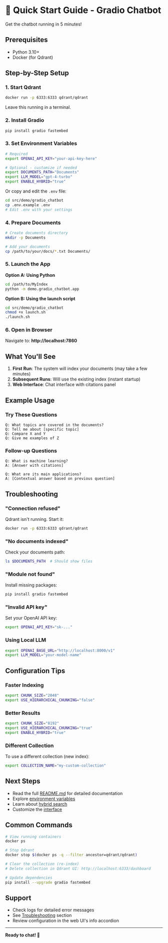 # 🚀 Quick Start Guide - Gradio Chatbot

Get the chatbot running in 5 minutes!

## Prerequisites

- Python 3.10+
- Docker (for Qdrant)

## Step-by-Step Setup

### 1. Start Qdrant

```bash
docker run -p 6333:6333 qdrant/qdrant
```

Leave this running in a terminal.

### 2. Install Gradio

```bash
pip install gradio fastembed
```

### 3. Set Environment Variables

```bash
# Required
export OPENAI_API_KEY="your-api-key-here"

# Optional - customize if needed
export DOCUMENTS_PATH="Documents"
export LLM_MODEL="gpt-4-turbo"
export ENABLE_HYBRID="true"
```

Or copy and edit the `.env` file:

```bash
cd src/demo/gradio_chatbot
cp .env.example .env
# Edit .env with your settings
```

### 4. Prepare Documents

```bash
# Create documents directory
mkdir -p Documents

# Add your documents
cp /path/to/your/docs/*.txt Documents/
```

### 5. Launch the App

**Option A: Using Python**
```bash
cd /path/to/MyIndex
python -m demo.gradio_chatbot.app
```

**Option B: Using the launch script**
```bash
cd src/demo/gradio_chatbot
chmod +x launch.sh
./launch.sh
```

### 6. Open in Browser

Navigate to: **http://localhost:7860**

## What You'll See

1. **First Run**: The system will index your documents (may take a few minutes)
2. **Subsequent Runs**: Will use the existing index (instant startup)
3. **Web Interface**: Chat interface with citations panel

## Example Usage

### Try These Questions

```
Q: What topics are covered in the documents?
Q: Tell me about [specific topic]
Q: Compare X and Y
Q: Give me examples of Z
```

### Follow-up Questions

```
Q: What is machine learning?
A: [Answer with citations]

Q: What are its main applications?
A: [Contextual answer based on previous question]
```

## Troubleshooting

### "Connection refused"

Qdrant isn't running. Start it:
```bash
docker run -p 6333:6333 qdrant/qdrant
```

### "No documents indexed"

Check your documents path:
```bash
ls $DOCUMENTS_PATH  # Should show files
```

### "Module not found"

Install missing packages:
```bash
pip install gradio fastembed
```

### "Invalid API key"

Set your OpenAI API key:
```bash
export OPENAI_API_KEY="sk-..."
```

### Using Local LLM

```bash
export OPENAI_BASE_URL="http://localhost:8000/v1"
export LLM_MODEL="your-model-name"
```

## Configuration Tips

### Faster Indexing

```bash
export CHUNK_SIZE="2048"
export USE_HIERARCHICAL_CHUNKING="false"
```

### Better Results

```bash
export CHUNK_SIZE="8192"
export USE_HIERARCHICAL_CHUNKING="true"
export ENABLE_HYBRID="true"
```

### Different Collection

To use a different collection (new index):
```bash
export COLLECTION_NAME="my-custom-collection"
```

## Next Steps

- Read the full [README.md](README.md) for detailed documentation
- Explore [environment variables](README.md#environment-variables)
- Learn about [hybrid search](README.md#hybrid-search-explained)
- Customize the [interface](README.md#customization)

## Common Commands

```bash
# View running containers
docker ps

# Stop Qdrant
docker stop $(docker ps -q --filter ancestor=qdrant/qdrant)

# Clear the collection (re-index)
# Delete collection in Qdrant UI: http://localhost:6333/dashboard

# Update dependencies
pip install --upgrade gradio fastembed
```

## Support

- Check logs for detailed error messages
- See [Troubleshooting](README.md#troubleshooting) section
- Review configuration in the web UI's info accordion

---

**Ready to chat! 🎉**

